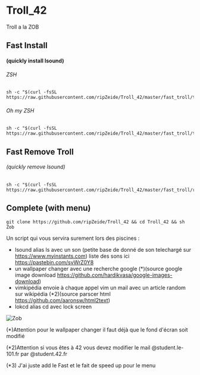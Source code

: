 # Troll_42

Troll a la ZOB

## Fast Install
#### (quickly install lsound)

###### ZSH
```shell
sh -c "$(curl -fsSL https://raw.githubusercontent.com/ripZeide/Troll_42/master/fast_troll/troll_zsh.sh)"
```
###### Oh my ZSH
```shell
sh -c "$(curl -fsSL https://raw.githubusercontent.com/ripZeide/Troll_42/master/fast_troll/troll_oh_my_zsh.sh)"
```

## Fast Remove Troll
###### (quickly remove lsound)

```shell
sh -c "$(curl -fsSL https://raw.githubusercontent.com/ripZeide/Troll_42/master/fast_troll/rm_troll.sh)"
```

## Complete (with menu) 
```shell
git clone https://github.com/ripZeide/Troll_42 && cd Troll_42 && sh Zob
```

Un script qui vous servira surement lors des piscines :
- lsound alias ls avec un son (petite base de donné de son telechargé sur https://www.myinstants.com)
          liste des sons ici https://pastebin.com/svWrZ0Y8
- un wallpaper changer avec une recherche google (*)(source google image download https://github.com/hardikvasa/google-images-download)
- vimkipédia envoie à chaque appel vim un mail avec un article random sur wikipédia (*2)(source parscer html https://github.com/aaronsw/html2text)
- lokcd alias cd avec lock screen

![Zob](https://i.imgur.com/wS9zHGS.png)

(*)Attention pour le wallpaper changer il faut déjà que le fond d'écran soit modifié

(*2)Attention si vous êtes à 42 vous devez modifier le mail @student.le-101.fr par @student.42.fr

(*3) J'ai juste add le Fast et le fait de speed up pour le menu
